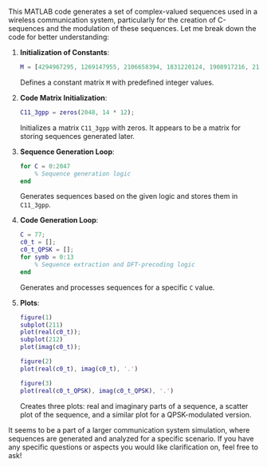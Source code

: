 This MATLAB code generates a set of complex-valued sequences used in a wireless communication system, particularly for the creation of C-sequences and the modulation of these sequences. Let me break down the code for better understanding:

1. **Initialization of Constants**:
   ```matlab
   M = [4294967295, 1269147955, 2106658394, 1831220124, 1908917216, 2114976768, 1931316836, 1799681456, 2109872364, 1302443846, 1123090431];
   ```

   Defines a constant matrix `M` with predefined integer values.

2. **Code Matrix Initialization**:
   ```matlab
   C11_3gpp = zeros(2048, 14 * 12);
   ```

   Initializes a matrix `C11_3gpp` with zeros. It appears to be a matrix for storing sequences generated later.

3. **Sequence Generation Loop**:
   ```matlab
   for C = 0:2047
       % Sequence generation logic
   end
   ```

   Generates sequences based on the given logic and stores them in `C11_3gpp`.

4. **Code Generation Loop**:
   ```matlab
   C = 77;
   c0_t = [];
   c0_t_QPSK = [];
   for symb = 0:13
       % Sequence extraction and DFT-precoding logic
   end
   ```

   Generates and processes sequences for a specific `C` value.

5. **Plots**:
   ```matlab
   figure(1)
   subplot(211)
   plot(real(c0_t));
   subplot(212)
   plot(imag(c0_t));

   figure(2)
   plot(real(c0_t), imag(c0_t), '.')

   figure(3)
   plot(real(c0_t_QPSK), imag(c0_t_QPSK), '.')
   ```

   Creates three plots: real and imaginary parts of a sequence, a scatter plot of the sequence, and a similar plot for a QPSK-modulated version.

It seems to be a part of a larger communication system simulation, where sequences are generated and analyzed for a specific scenario. If you have any specific questions or aspects you would like clarification on, feel free to ask!
